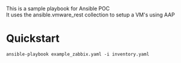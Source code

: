 This is a sample playbook for Ansible POC  
It uses the ansible.vmware_rest collection to setup a VM's using AAP

# Quickstart  
`ansible-playbook example_zabbix.yaml -i inventory.yaml`
